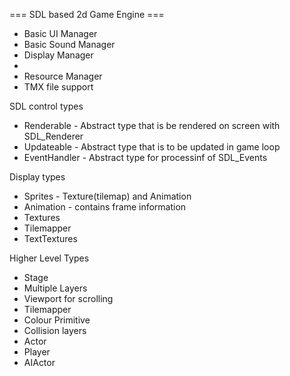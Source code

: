 === SDL based 2d Game Engine  ===
* Basic UI Manager
* Basic Sound Manager
* Display Manager
 * 
* Resource Manager
 * TMX file support

SDL control types
* Renderable - Abstract type that is be rendered on screen with SDL_Renderer
* Updateable - Abstract type that is to be  updated in game loop
* EventHandler - Abstract type for processinf of SDL_Events

Display types
* Sprites - Texture(tilemap) and Animation
* Animation - contains frame information
* Textures
* Tilemapper 
* TextTextures

Higher Level Types
* Stage
 * Multiple Layers
  * Viewport for scrolling
  * Tilemapper
  * Colour Primitive
  * Collision layers
* Actor 
 * Player
 * AIActor
 

